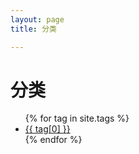 ```yaml
---
layout: page
title: 分类

---
```


<div class="page-content wc-container">
	<div class="post">
		<h1>分类</h1>  
		<ul>
			{% for tag in site.tags %}
			<li><a href="{{site.baseurl}}/tag/{{ tag[0] }}">{{ tag[0] }}</a></li>
			{% endfor %}
		</ul>
	</div>
</div>
